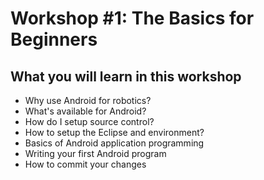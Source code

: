 # Workshop #1: The Basics for Beginners

## What you will learn in this workshop

* Why use Android for robotics? 
* What's available for Android?
* How do I setup source control?
* How to setup the Eclipse and environment?
* Basics of Android application programming
* Writing your first Android program
* How to commit your changes
